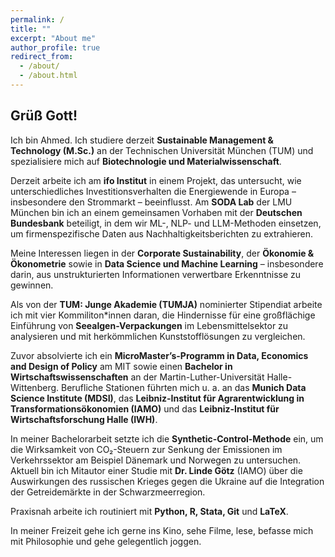 ```yaml
---
permalink: /
title: ""
excerpt: "About me"
author_profile: true
redirect_from: 
  - /about/
  - /about.html
---
```

## Grüß Gott!
Ich bin Ahmed. Ich studiere derzeit **Sustainable Management & Technology (M.Sc.)** an der Technischen Universität München (TUM) und spezialisiere mich auf **Biotechnologie und Materialwissenschaft**.

Derzeit arbeite ich am **ifo Institut** in einem Projekt, das untersucht, wie unterschiedliches Investitionsverhalten die Energiewende in Europa – insbesondere den Strommarkt – beeinflusst. Am **SODA Lab** der LMU München bin ich an einem gemeinsamen Vorhaben mit der **Deutschen Bundesbank** beteiligt, in dem wir ML-, NLP- und LLM-Methoden einsetzen, um firmenspezifische Daten aus Nachhaltigkeitsberichten zu extrahieren.

Meine Interessen liegen in der **Corporate Sustainability**, der **Ökonomie & Ökonometrie** sowie in **Data Science und Machine Learning** – insbesondere darin, aus unstrukturierten Informationen verwertbare Erkenntnisse zu gewinnen.

Als von der **TUM: Junge Akademie (TUMJA)** nominierter Stipendiat arbeite ich mit vier Kommiliton\*innen daran, die Hindernisse für eine großflächige Einführung von **Seealgen-Verpackungen** im Lebensmittelsektor zu analysieren und mit herkömmlichen Kunststofflösungen zu vergleichen.

Zuvor absolvierte ich ein **MicroMaster’s-Programm in Data, Economics and Design of Policy** am MIT sowie einen **Bachelor in Wirtschaftswissenschaften** an der Martin-Luther-Universität Halle-Wittenberg. Berufliche Stationen führten mich u. a. an das **Munich Data Science Institute (MDSI)**, das **Leibniz-Institut für Agrarentwicklung in Transformationsökonomien (IAMO)** und das **Leibniz-Institut für Wirtschaftsforschung Halle (IWH)**.

In meiner Bachelorarbeit setzte ich die **Synthetic-Control-Methode** ein, um die Wirksamkeit von CO₂-Steuern zur Senkung der Emissionen im Verkehrssektor am Beispiel Dänemark und Norwegen zu untersuchen. Aktuell bin ich Mitautor einer Studie mit **Dr. Linde Götz** (IAMO) über die Auswirkungen des russischen Krieges gegen die Ukraine auf die Integration der Getreidemärkte in der Schwarzmeerregion.

Praxisnah arbeite ich routiniert mit **Python, R, Stata, Git** und **LaTeX**.

In meiner Freizeit gehe ich gerne ins Kino, sehe Filme, lese, befasse mich mit Philosophie und gehe gelegentlich joggen.

